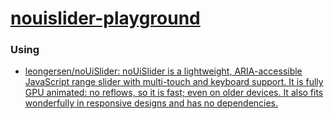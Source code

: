 [nouislider-playground](https://dirkarnez.github.io/nouislider-playground)
==========================================================================
### Using
- [leongersen/noUiSlider: noUiSlider is a lightweight, ARIA-accessible JavaScript range slider with multi-touch and keyboard support. It is fully GPU animated: no reflows, so it is fast; even on older devices. It also fits wonderfully in responsive designs and has no dependencies.](https://github.com/leongersen/noUiSlider)


